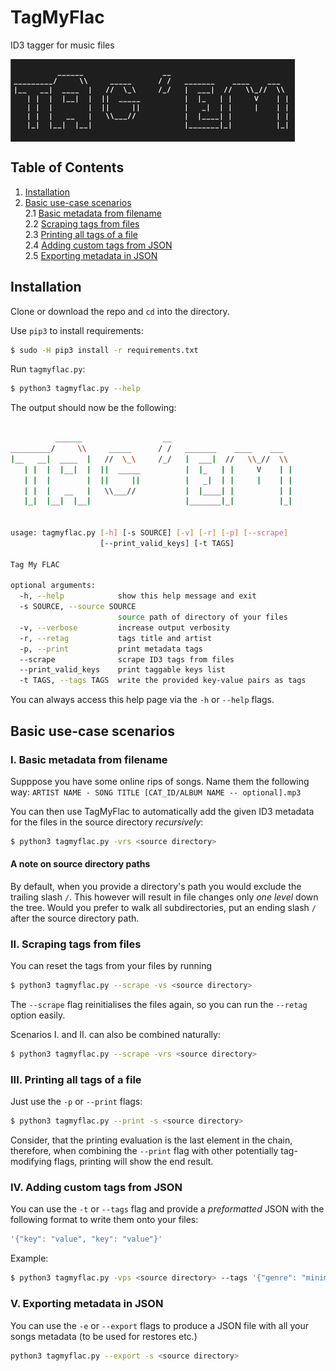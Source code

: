 # TagMyFlac
ID3 tagger for music files

<img align="center" src="logo.png" />

## Table of Contents

1. [Installation](https://github.com/koeves/TagMyFlac#installation)
2. [Basic use-case scenarios](https://github.com/koeves/TagMyFlac#basic-use-case-scenarios)  
  2.1 [Basic metadata from filename](https://github.com/koeves/TagMyFlac#i-basic-metadata-from-filename)  
  2.2 [Scraping tags from files](https://github.com/koeves/TagMyFlac#ii-scraping-tags-from-files)  
  2.3 [Printing all tags of a file](https://github.com/koeves/TagMyFlac#iii-printing-all-tags-of-a-file)  
  2.4 [Adding custom tags from JSON](https://github.com/koeves/TagMyFlac#iv-adding-custom-tags-from-json)  
  2.5 [Exporting metadata in JSON](https://github.com/koeves/TagMyFlac#v-exporting-metadata-in-json)

## Installation

Clone or download the repo and `cd` into the directory.

Use `pip3` to install requirements:

```bash
$ sudo -H pip3 install -r requirements.txt
```

Run `tagmyflac.py`:

```bash
$ python3 tagmyflac.py --help
```

The output should now be the following:

```bash

          ______                  __   
_________/     \\     _____      / /   _______    ____    ___
|__   __|  ____  |   //  \_\     /_/   |  ___|  //   \\_//  \\
   | |  |  |__|  |  ||  _____          |  |_   | |     V    | |
   | |  |        |  ||     ||          |   _|  | |     |    | |
   | |  |   __   |   \\___//           |  |____| |          | |
   |_|  |__|  |__|                     |_______|_|          |_|


usage: tagmyflac.py [-h] [-s SOURCE] [-v] [-r] [-p] [--scrape]
                    [--print_valid_keys] [-t TAGS]

Tag My FLAC

optional arguments:
  -h, --help            show this help message and exit
  -s SOURCE, --source SOURCE
                        source path of directory of your files
  -v, --verbose         increase output verbosity
  -r, --retag           tags title and artist
  -p, --print           print metadata tags
  --scrape              scrape ID3 tags from files
  --print_valid_keys    print taggable keys list
  -t TAGS, --tags TAGS  write the provided key-value pairs as tags
```

You can always access this help page via the `-h` or `--help` flags.

## Basic use-case scenarios

### I. Basic metadata from filename
Supppose you have some online rips of songs.
Name them the following way: 
`ARTIST NAME - SONG TITLE [CAT_ID/ALBUM NAME -- optional].mp3`

You can then use TagMyFlac to automatically add the given ID3 metadata for the files in the source directory *recursively*:

```bash
$ python3 tagmyflac.py -vrs <source directory>
```
 
#### A note on source directory paths
By default, when you provide a directory's path you would exclude the trailing slash `/`. This however will result in file changes only *one level* down the tree. Would you prefer to walk all subdirectories, put an ending slash `/` after the source directory path.

### II. Scraping tags from files

You can reset the tags from your files by running

```bash
$ python3 tagmyflac.py --scrape -vs <source directory>
```

The `--scrape` flag reinitialises the files again, so you can run the `--retag` option easily.  
  
Scenarios I. and II. can also be combined naturally:
```bash
$ python3 tagmyflac.py --scrape -vrs <source directory>
```

### III. Printing all tags of a file

Just use the `-p` or `--print` flags:

```bash
$ python3 tagmyflac.py --print -s <source directory>
```

Consider, that the printing evaluation is the last element in the chain, therefore, when combining the `--print` flag with other potentially tag-modifying flags, printing will show the end result.

### IV. Adding custom tags from JSON

You can use the `-t` or `--tags` flag and provide a *preformatted* JSON with the following format to write them onto your files:
```javascript
'{"key": "value", "key": "value"}'
```

Example: 
```bash
$ python3 tagmyflac.py -vps <source directory> --tags '{"genre": "minimal"}'
```

### V. Exporting metadata in JSON

You can use the `-e` or `--export` flags to produce a JSON file with all your songs metadata (to be used for restores etc.)

```bash
python3 tagmyflac.py --export -s <source directory>
``` 